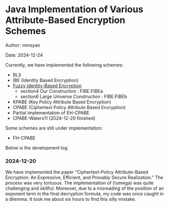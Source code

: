 # Java Implementation of Various Attribute-Based Encryption Schemes

Author:  mmsyan

Date: 2024-12-24

Currently, we have implemented the following schemes:

- BLS 
- IBE (Identity Based Encryption)
- [Fuzzy Identity-Based Encryption](https://link.springer.com/chapter/10.1007/11426639_27)
  - section4  Our Construction : FIBE.FIBEa
  - section6  Large Universe Construction : FIBE.FIBEb
- KPABE (Key Policy Attribute Based Encryption)
- CPABE (Ciphertext Policy Attribute Based Encryption)
- Partial implementation of EH-CPABE
- CPABE-Waters11 (2024-12-20 finished)

Some schemes are still under implementation:
- FH-CPABE



Below is the development log.

### 2024-12-20
We have implemented the paper "Ciphertext-Policy Attribute-Based Encryption: An Expressive, Efficient, and Provably Secure Realization." The process was very tortuous. The implementation of \(\omega\) was quite challenging and skillful. Moreover, due to a misreading of the position of an exponent term in the final decryption formula, my code was once caught in a dilemma. It took me about six hours to find this silly mistake.


